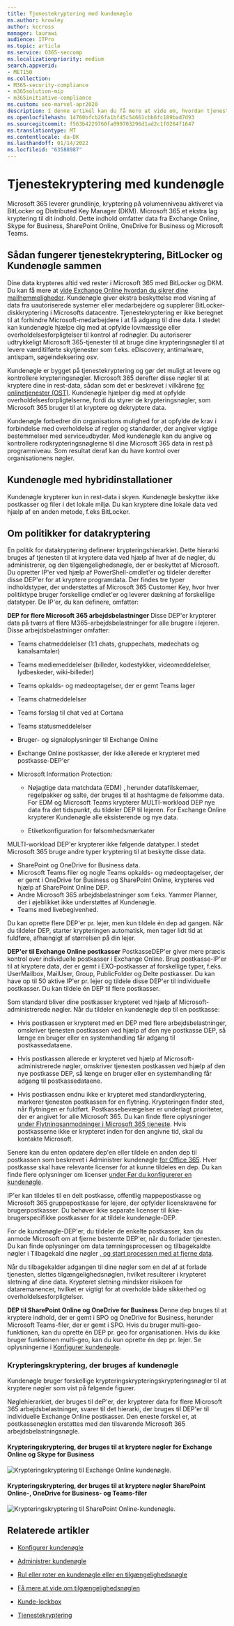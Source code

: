 ```yaml
---
title: Tjenestekryptering med kundenøgle
ms.author: krowley
author: kccross
manager: laurawi
audience: ITPro
ms.topic: article
ms.service: O365-seccomp
ms.localizationpriority: medium
search.appverid:
- MET150
ms.collection:
- M365-security-compliance
- m365solution-mip
- m365initiative-compliance
ms.custom: seo-marvel-apr2020
description: I denne artikel kan du få mere at vide om, hvordan tjenestekryptering fungerer sammen med kundenøgle Microsoft 365.
ms.openlocfilehash: 14760bfcb26fa1bf45c54661cbb6fc189bad7d93
ms.sourcegitcommit: f563b4229760fa099703296d1ad2c1f0264f1647
ms.translationtype: MT
ms.contentlocale: da-DK
ms.lasthandoff: 01/14/2022
ms.locfileid: "63588987"
---
```

# <a name="service-encryption-with-customer-key"></a>Tjenestekryptering med kundenøgle

Microsoft 365 leverer grundlinje, kryptering på volumenniveau aktiveret via BitLocker og Distributed Key Manager (DKM). Microsoft 365 et ekstra lag kryptering til dit indhold. Dette indhold omfatter data fra Exchange Online, Skype for Business, SharePoint Online, OneDrive for Business og Microsoft Teams.

## <a name="how-service-encryption-bitlocker-and-customer-key-work-together"></a>Sådan fungerer tjenestekryptering, BitLocker og Kundenøgle sammen

Dine data krypteres altid ved rester i Microsoft 365 med BitLocker og DKM. Du kan få mere at [vide Exchange Online hvordan du sikrer dine mailhemmeligheder](exchange-online-secures-email-secrets.md). Kundenøgle giver ekstra beskyttelse mod visning af data fra uautoriserede systemer eller medarbejdere og supplerer BitLocker-diskkryptering i Microsofts datacentre. Tjenestekryptering er ikke beregnet til at forhindre Microsoft-medarbejdere i at få adgang til dine data. I stedet kan kundenøgle hjælpe dig med at opfylde lovmæssige eller overholdelsesforpligtelser til kontrol af rodnøgler. Du autoriserer udtrykkeligt Microsoft 365-tjenester til at bruge dine krypteringsnøgler til at levere værditilførte skytjenester som f.eks. eDiscovery, antimalware, antispam, søgeindeksering osv.

Kundenøgle er bygget på tjenestekryptering og gør det muligt at levere og kontrollere krypteringsnøgler. Microsoft 365 derefter disse nøgler til at kryptere dine in rest-data, sådan som det er beskrevet i vilkårene [for onlinetjenester (OST)](https://www.microsoft.com/licensing/product-licensing/products.aspx). Kundenøgle hjælper dig med at opfylde overholdelsesforpligtelserne, fordi du styrer de krypteringsnøgler, som Microsoft 365 bruger til at kryptere og dekryptere data.
  
Kundenøgle forbedrer din organisations mulighed for at opfylde de krav i forbindelse med overholdelse af regler og standarder, der angiver vigtige bestemmelser med serviceudbyder. Med kundenøgle kan du angive og kontrollere rodkrypteringsnøglerne til dine Microsoft 365 data in rest på programniveau. Som resultat deraf kan du have kontrol over organisationens nøgler.

## <a name="customer-key-with-hybrid-deployments"></a>Kundenøgle med hybridinstallationer

Kundenøgle krypterer kun in rest-data i skyen. Kundenøgle beskytter ikke postkasser og filer i det lokale miljø. Du kan kryptere dine lokale data ved hjælp af en anden metode, f.eks BitLocker.

## <a name="about-data-encryption-policies"></a>Om politikker for datakryptering

En politik for datakryptering definerer krypteringshierarkiet. Dette hierarki bruges af tjenesten til at kryptere data ved hjælp af hver af de nøgler, du administrerer, og den tilgængelighedsnøgle, der er beskyttet af Microsoft. Du opretter IP'er ved hjælp af PowerShell-cmdlet'er og tildeler derefter disse DEP'er for at kryptere programdata. Der findes tre typer indholdstyper, der understøttes af Microsoft 365 Customer Key, hvor hver politiktype bruger forskellige cmdlet'er og leverer dækning af forskellige datatyper. De IP'er, du kan definere, omfatter:

**DEP for flere Microsoft 365 arbejdsbelastninger** Disse DEP'er krypterer data på tværs af flere M365-arbejdsbelastninger for alle brugere i lejeren. Disse arbejdsbelastninger omfatter:

- Teams chatmeddelelser (1:1 chats, gruppechats, mødechats og kanalsamtaler)
- Teams mediemeddelelser (billeder, kodestykker, videomeddelelser, lydbeskeder, wiki-billeder)
- Teams opkalds- og mødeoptagelser, der er gemt Teams lager
- Teams chatmeddelelser
- Teams forslag til chat ved at Cortana
- Teams statusmeddelelser
- Bruger- og signaloplysninger til Exchange Online
- Exchange Online postkasser, der ikke allerede er krypteret med postkasse-DEP'er
- Microsoft Information Protection:

  - Nøjagtige data matchdata (EDM) , herunder datafilskemaer, regelpakker og salte, der bruges til at hashtagme de følsomme data. For EDM og Microsoft Teams krypterer MULTI-workload DEP nye data fra det tidspunkt, du tildeler DEP til lejeren. For Exchange Online krypterer Kundenøgle alle eksisterende og nye data.

  - Etiketkonfiguration for følsomhedsmærkater

MULTI-workload DEP'er krypterer ikke følgende datatyper. I stedet Microsoft 365 bruge andre typer kryptering til at beskytte disse data.

- SharePoint og OneDrive for Business data.
- Microsoft Teams filer og nogle Teams opkalds- og mødeoptagelser, der er gemt i OneDrive for Business og SharePoint Online, krypteres ved hjælp af SharePoint Online DEP.
- Andre Microsoft 365 arbejdsbelastninger som f.eks. Yammer Planner, der i øjeblikket ikke understøttes af Kundenøgle.
- Teams med livebegivenhed.

Du kan oprette flere DEP'er pr. lejer, men kun tildele én dep ad gangen. Når du tildeler DEP, starter krypteringen automatisk, men tager lidt tid at fuldføre, afhængigt af størrelsen på din lejer.

**DEP'er til Exchange Online postkasser** PostkasseDEP'er giver mere præcis kontrol over individuelle postkasser i Exchange Online. Brug postkasse-IP'er til at kryptere data, der er gemt i EXO-postkasser af forskellige typer, f.eks. UserMailbox, MailUser, Group, PublicFolder og Delte postkasser. Du kan have op til 50 aktive IP'er pr. lejer og tildele disse DEP'er til individuelle postkasser. Du kan tildele én DEP til flere postkasser.

Som standard bliver dine postkasser krypteret ved hjælp af Microsoft-administrerede nøgler. Når du tildeler en kundenøgle dep til en postkasse:

- Hvis postkassen er krypteret med en DEP med flere arbejdsbelastninger, omskriver tjenesten postkassen ved hjælp af den nye postkasse DEP, så længe en bruger eller en systemhandling får adgang til postkassedataene.

- Hvis postkassen allerede er krypteret ved hjælp af Microsoft-administrerede nøgler, omskriver tjenesten postkassen ved hjælp af den nye postkasse DEP, så længe en bruger eller en systemhandling får adgang til postkassedataene.

- Hvis postkassen endnu ikke er krypteret med standardkryptering, markerer tjenesten postkassen for en flytning. Krypteringen finder sted, når flytningen er fuldført. Postkassebevægelser er underlagt prioriteter, der er angivet for alle Microsoft 365. Du kan finde flere oplysninger [under Flytningsanmodninger i Microsoft 365 tjeneste](/exchange/mailbox-migration/office-365-migration-best-practices#move-requests-in-the-microsoft-365-or-office-365-service). Hvis postkasserne ikke er krypteret inden for den angivne tid, skal du kontakte Microsoft.

Senere kan du enten opdatere dep'en eller tildele en anden dep til postkassen som beskrevet i Administrer kundenøgle [for Office 365](customer-key-manage.md). Hver postkasse skal have relevante licenser for at kunne tildeles en dep. Du kan finde flere oplysninger om licenser [under Før du konfigurerer en kundenøgle](customer-key-set-up.md#before-you-set-up-customer-key).

IP'er kan tildeles til en delt postkasse, offentlig mappepostkasse og Microsoft 365 gruppepostkasse for lejere, der opfylder licenskravene for brugerpostkasser. Du behøver ikke separate licenser til ikke-brugerspecifikke postkasser for at tildele kundenøgle-DEP.

For de kundenøgle-DEP'er, du tildeler de enkelte postkasser, kan du anmode Microsoft om at fjerne bestemte DEP'er, når du forlader tjenesten. Du kan finde oplysninger om data tømningsprocessen og tilbagekaldte nøgler i Tilbagekald dine nøgler [, og start processen med at fjerne data](customer-key-manage.md#revoke-your-keys-and-start-the-data-purge-path-process).

Når du tilbagekalder adgangen til dine nøgler som en del af at forlade tjenesten, slettes tilgængelighedsnøglen, hvilket resulterer i krypteret sletning af dine data. Krypteret sletning mindsker risikoen for dataremanencer, hvilket er vigtigt for at overholde både sikkerhed og overholdelsesforpligtelser.

**DEP til SharePoint Online og OneDrive for Business** Denne dep bruges til at kryptere indhold, der er gemt i SPO og OneDrive for Business, herunder Microsoft Teams-filer, der er gemt i SPO. Hvis du bruger multi-geo-funktionen, kan du oprette én DEP pr. geo for organisationen. Hvis du ikke bruger funktionen multi-geo, kan du kun oprette én dep pr. lejer. Se oplysningerne i [Konfigurer kundenøgle](customer-key-set-up.md).

### <a name="encryption-ciphers-used-by-customer-key"></a>Krypteringskryptering, der bruges af kundenøgle

Kundenøgle bruger forskellige krypteringskrypteringskrypteringsnøgler til at kryptere nøgler som vist på følgende figurer.

Nøglehierarkiet, der bruges til deP'er, der krypterer data for flere Microsoft 365 arbejdsbelastninger, svarer til det hierarki, der bruges til DEP'er til individuelle Exchange Online postkasser. Den eneste forskel er, at postkassenøglen erstattes med den tilsvarende Microsoft 365 arbejdsbelastningsnøgle.

#### <a name="encryption-ciphers-used-to-encrypt-keys-for-exchange-online-and-skype-for-business"></a>Krypteringskryptering, der bruges til at kryptere nøgler for Exchange Online og Skype for Business

![Krypteringskryptering til Exchange Online kundenøgle.](../media/customerkeyencryptionhierarchiesexchangeskype.png)

#### <a name="encryption-ciphers-used-to-encrypt-keys-for-sharepoint-online-onedrive-for-business-and-teams-files"></a>Krypteringskryptering, der bruges til at kryptere nøgler SharePoint Online-, OneDrive for Business- og Teams-filer

![Krypteringskryptering til SharePoint Online-kundenøgle.](../media/customerkeyencryptionhierarchiessharepointonedriveteamsfiles.png)

## <a name="related-articles"></a>Relaterede artikler

- [Konfigurer kundenøgle](customer-key-set-up.md)

- [Administrer kundenøgle](customer-key-manage.md)

- [Rul eller roter en kundenøgle eller en tilgængelighedsnøgle](customer-key-availability-key-roll.md)

- [Få mere at vide om tilgængelighedsnøglen](customer-key-availability-key-understand.md)

- [Kunde-lockbox](customer-lockbox-requests.md)

- [Tjenestekryptering](office-365-service-encryption.md)

